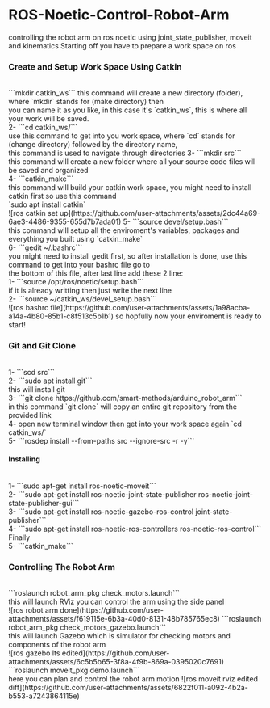 # ROS-Noetic-Control-Robot-Arm
controlling the robot arm on ros noetic using joint_state_publisher, moveit and kinematics
Starting off you have to prepare a work space on ros
<h3>Create and Setup Work Space Using Catkin </h3> <br>
```mkdir catkin_ws```
this command will create a new directory (folder), where `mkdir` stands for (make directory) then <br>
you can name it as you like, in this case it's `catkin_ws`, this is where all your work will be saved. <br>
2- ```cd catkin_ws/``` <br>
use this command to get into you work space, where `cd` stands for (change directory) followed by the directory name,<br>
this command is used to navigate through directories
3- ```mkdir src``` <br>
this command will create a new folder where all your source code files will be saved and organized <br>
4- ```catkin_make``` <br>
this command will build your catkin work space, you might need to install catkin first so use this command <br>
`sudo apt install catkin` <br>
![ros catkin set up](https://github.com/user-attachments/assets/2dc44a69-6ae3-4486-9355-655d7b7ada01)
5- ```source devel/setup.bash``` <br>
this command will setup all the enviroment's variables, packages and everything you built using `catkin_make` <br>
6- ```gedit ~/.bashrc``` <br>
you might need to install gedit first, so after installation is done, use this command to get into your bashrc file go to <br>
the bottom of this file, after last line add these 2 line: <br>
1- ```source /opt/ros/noetic/setup.bash``` <br>
if it is already writting then just write the next line <br>
2- ```source ~/catkin_ws/devel_setup.bash``` <br>
![ros bashrc file](https://github.com/user-attachments/assets/1a98acba-a14a-4b80-85b1-c8f513c5b1b1)
so hopfully now your enviroment is ready to start! <br>
<h3>Git and Git Clone</h3> <br>
1- ```scd src``` <br>
2- ```sudo apt install git``` <br>
this will install git <br>
3- ```git clone https://github.com/smart-methods/arduino_robot_arm``` <br>
in this command `git clone` will copy an entire git repository from the provided link<br>
4- open new terminal window then get into your work space again `cd catkin_ws/` <br>
5- ```rosdep install --from-paths src --ignore-src -r -y``` <br>
<h4>Installing</h4> <br>
1- ```sudo apt-get install ros-noetic-moveit``` <br>
2- ```sudo apt-get install ros-noetic-joint-state-publisher ros-noetic-joint-state-publisher-gui``` <br>
3- ```sudo apt-get install ros-noetic-gazebo-ros-control joint-state-publisher``` <br>
4- ```sudo apt-get install ros-noetic-ros-controllers ros-noetic-ros-control``` <br>
Finally <br>
5- ```catkin_make```
<h3>Controlling The Robot Arm</h3> <br>
```roslaunch robot_arm_pkg check_motors.launch```<br>
this will launch RViz you can control the arm using the side panel <br>
![ros robot arm done](https://github.com/user-attachments/assets/f619115e-6b3a-40d0-8131-48b785765ec8)
```roslaunch robot_arm_pkg check_motors_gazebo.launch``` <br>
this will launch Gazebo which is simulator for checking motors and components of the robot arm <br>
![ros gazebo lts edited](https://github.com/user-attachments/assets/6c5b5b65-3f8a-4f9b-869a-0395020c7691)
```roslaunch moveit_pkg demo.launch``` <br>
here you can plan and control the robot arm motion
![ros moveit rviz edited diff](https://github.com/user-attachments/assets/6822f011-a092-4b2a-b553-a7243864115e)
